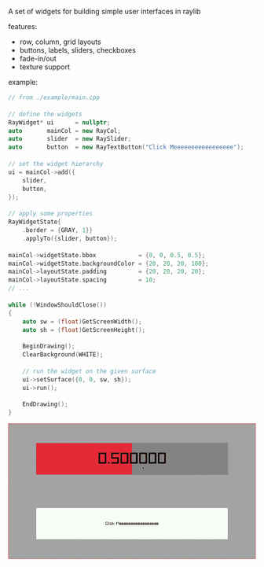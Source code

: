A set of widgets for building simple user interfaces in raylib

features:
* row, column, grid layouts
* buttons, labels, sliders, checkboxes
* fade-in/out
* texture support

example:
```c++
// from ./example/main.cpp

// define the widgets
RayWidget* ui      = nullptr;
auto       mainCol = new RayCol;
auto       slider  = new RaySlider;
auto       button  = new RayTextButton("Click Meeeeeeeeeeeeeeeee");

// set the widget hierarchy
ui = mainCol->add({
    slider,
    button,
});

// apply some properties
RayWidgetState{
    .border = {GRAY, 1}}
    .applyTo({slider, button});

mainCol->widgetState.bbox            = {0, 0, 0.5, 0.5};
mainCol->widgetState.backgroundColor = {20, 20, 20, 100};
mainCol->layoutState.padding         = {20, 20, 20, 20};
mainCol->layoutState.spacing         = 10;
// ...

while (!WindowShouldClose())
{
    auto sw = (float)GetScreenWidth();
    auto sh = (float)GetScreenHeight();

    BeginDrawing();
    ClearBackground(WHITE);

    // run the widget on the given surface
    ui->setSurface({0, 0, sw, sh});
    ui->run();

    EndDrawing();
}
```

![demo](./media/demo.gif)